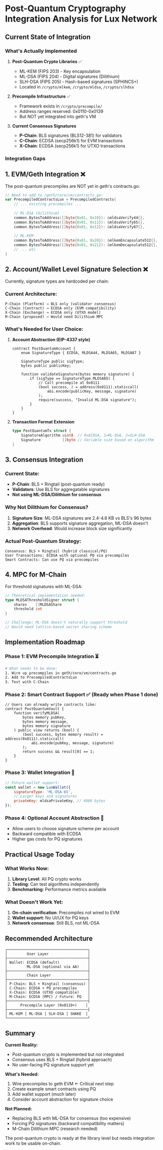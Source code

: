 # Post-Quantum Cryptography Integration Analysis for Lux Network

## Current State of Integration

### What's Actually Implemented

1. **Post-Quantum Crypto Libraries** ✅
   - ML-KEM (FIPS 203) - Key encapsulation
   - ML-DSA (FIPS 204) - Digital signatures (Dilithium)
   - SLH-DSA (FIPS 205) - Hash-based signatures (SPHINCS+)
   - Located in `/crypto/mlkem`, `/crypto/mldsa`, `/crypto/slhdsa`

2. **Precompile Infrastructure** ✅
   - Framework exists in `/crypto/precompile/`
   - Address ranges reserved: 0x0110-0x0139
   - But NOT yet integrated into geth's VM

3. **Current Consensus Signatures** 
   - **P-Chain**: BLS signatures (BLS12-381) for validators
   - **C-Chain**: ECDSA (secp256k1) for EVM transactions
   - **X-Chain**: ECDSA (secp256k1) for UTXO transactions

### Integration Gaps

## 1. EVM/Geth Integration ❌

The post-quantum precompiles are NOT yet in geth's contracts.go:

```go
// Need to add to /geth/core/vm/contracts.go:
var PrecompiledContractsLux = PrecompiledContracts{
    // ... existing precompiles ...
    
    // ML-DSA (Dilithium)
    common.BytesToAddress([]byte{0x01, 0x10}): &mldsaVerify44{},
    common.BytesToAddress([]byte{0x01, 0x11}): &mldsaVerify65{},
    common.BytesToAddress([]byte{0x01, 0x12}): &mldsaVerify87{},
    
    // ML-KEM 
    common.BytesToAddress([]byte{0x01, 0x20}): &mlkemEncapsulate512{},
    common.BytesToAddress([]byte{0x01, 0x21}): &mlkemDecapsulate512{},
    // ... etc
}
```

## 2. Account/Wallet Level Signature Selection ❌

Currently, signature types are hardcoded per chain:

### Current Architecture:
```
P-Chain (Platform) → BLS only (validator consensus)
C-Chain (Contract) → ECDSA only (EVM compatibility)  
X-Chain (Exchange) → ECDSA only (UTXO model)
M-Chain (proposed) → Would need Dilithium MPC
```

### What's Needed for User Choice:

1. **Account Abstraction (EIP-4337 style)**
   ```solidity
   contract PostQuantumAccount {
       enum SignatureType { ECDSA, MLDSA44, MLDSA65, MLDSA87 }
       
       SignatureType public sigType;
       bytes public publicKey;
       
       function validateSignature(bytes memory signature) {
           if (sigType == SignatureType.MLDSA65) {
               // Call precompile at 0x0111
               (bool success, ) = address(0x0111).staticcall(
                   abi.encode(publicKey, message, signature)
               );
               require(success, "Invalid ML-DSA signature");
           }
       }
   }
   ```

2. **Transaction Format Extension**
   ```go
   type PostQuantumTx struct {
       SignatureAlgorithm uint8  // 0=ECDSA, 1=ML-DSA, 2=SLH-DSA
       Signature          []byte // Variable size based on algorithm
   }
   ```

## 3. Consensus Integration

### Current State:
- **P-Chain**: BLS + Ringtail (post-quantum ready)
- **Validators**: Use BLS for aggregatable signatures
- **Not using ML-DSA/Dilithium for consensus**

### Why Not Dilithium for Consensus?
1. **Signature Size**: ML-DSA signatures are 2.4-4.6 KB vs BLS's 96 bytes
2. **Aggregation**: BLS supports signature aggregation, ML-DSA doesn't
3. **Network Overhead**: Would increase block size significantly

### Actual Post-Quantum Strategy:
```
Consensus: BLS + Ringtail (hybrid classical/PQ)
User Transactions: ECDSA with optional PQ via precompiles
Smart Contracts: Can use PQ via precompiles
```

## 4. MPC for M-Chain

For threshold signatures with ML-DSA:

```go
// Theoretical implementation needed:
type MLDSAThresholdSigner struct {
    shares    []MLDSAShare
    threshold int
}

// Challenge: ML-DSA doesn't naturally support threshold
// Would need lattice-based secret sharing scheme
```

## Implementation Roadmap

### Phase 1: EVM Precompile Integration ⏳
```bash
# What needs to be done:
1. Wire up precompiles in geth/core/vm/contracts.go
2. Add to PrecompiledContractsLux
3. Test with C-Chain
```

### Phase 2: Smart Contract Support ✅ (Ready when Phase 1 done)
```solidity
// Users can already write contracts like:
contract PostQuantumVault {
    function verifyMLDSA(
        bytes memory pubKey,
        bytes memory message, 
        bytes memory signature
    ) public view returns (bool) {
        (bool success, bytes memory result) = address(0x0111).staticcall(
            abi.encode(pubKey, message, signature)
        );
        return success && result[0] == 1;
    }
}
```

### Phase 3: Wallet Integration 🔮
```javascript
// Future wallet support:
const wallet = new LuxWallet({
    signatureType: 'ML-DSA-65',
    // Larger keys and signatures
    privateKey: mldsaPrivateKey, // 4000 bytes
});
```

### Phase 4: Optional Account Abstraction 🔮
- Allow users to choose signature scheme per account
- Backward compatible with ECDSA
- Higher gas costs for PQ signatures

## Practical Usage Today

### What Works Now:
1. **Library Level**: All PQ crypto works
2. **Testing**: Can test algorithms independently
3. **Benchmarking**: Performance metrics available

### What Doesn't Work Yet:
1. **On-chain verification**: Precompiles not wired to EVM
2. **Wallet support**: No UI/UX for PQ keys
3. **Network consensus**: Still BLS, not ML-DSA

## Recommended Architecture

```
┌─────────────────────────────────────┐
│         User Layer                  │
├─────────────────────────────────────┤
│ Wallet: ECDSA (default)             │
│         ML-DSA (optional via AA)    │
├─────────────────────────────────────┤
│         Chain Layer                 │
├─────────────────────────────────────┤
│ P-Chain: BLS + Ringtail (consensus) │
│ C-Chain: ECDSA + PQ precompiles     │
│ X-Chain: ECDSA (UTXO compatible)    │
│ M-Chain: ECDSA (MPC) / Future: PQ   │
├─────────────────────────────────────┤
│      Precompile Layer (0x0110+)    │
├─────────────────────────────────────┤
│ ML-KEM │ ML-DSA │ SLH-DSA │ SHAKE  │
└─────────────────────────────────────┘
```

## Summary

**Current Reality:**
- Post-quantum crypto is implemented but not integrated
- Consensus uses BLS + Ringtail (hybrid approach)
- No user-facing PQ signature support yet

**What's Needed:**
1. Wire precompiles to geth EVM ← Critical next step
2. Create example smart contracts using PQ
3. Add wallet support (much later)
4. Consider account abstraction for signature choice

**Not Planned:**
- Replacing BLS with ML-DSA for consensus (too expensive)
- Forcing PQ signatures (backward compatibility matters)
- M-Chain Dilithium MPC (research needed)

The post-quantum crypto is ready at the library level but needs integration work to be usable on-chain.